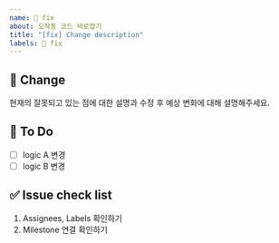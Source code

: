 ```yaml
---
name: 🐞 fix
about: 오작동 코드 바로잡기
title: "[fix] Change description"
labels: 🔨 fix
---
```


## 🐞 Change

현재의 잘못되고 있는 점에 대한 설명과 수정 후 예상 변화에 대해 설명해주세요.

## 📝 To Do

- [ ] logic A 변경
- [ ] logic B 변경

## ✅ Issue check list

1. Assignees, Labels 확인하기
2. Milestone 연결 확인하기
